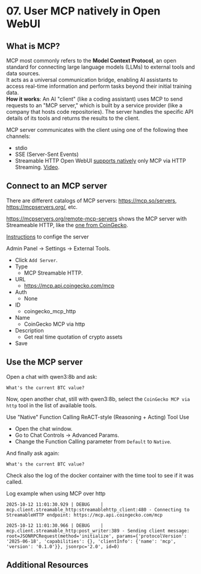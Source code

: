 # 07. User MCP natively in Open WebUI

## What is MCP?
MCP most commonly refers to the **Model Context Protocol**, an open standard for connecting large language models (LLMs) to external tools and data sources.   
It acts as a universal communication bridge, enabling AI assistants to access real-time information and perform tasks beyond their initial training data.  
**How it works**: An AI "client" (like a coding assistant) uses MCP to send requests to an "MCP server," which is built by a service provider (like a company that hosts code repositories). The server handles the specific API details of its tools and returns the results to the client. 

MCP server communicates with the client using one of the following thee channels:
- stdio
- SSE (Server-Sent Events)
- Streamable HTTP
Open WebUI [supports natively](https://docs.openwebui.com/features/mcp) only MCP via HTTP Streaming. [Video](https://www.reddit.com/r/LocalLLaMA/comments/1ns7f86/native_mcp_now_in_open_webui/).




## Connect to an MCP server

There are different catalogs of MCP servers: https://mcp.so/servers, https://mcpservers.org/, etc.

https://mcpservers.org/remote-mcp-servers shows the MCP server with Streameable HTTP, like the [one from CoinGecko](https://mcp.api.coingecko.com/).


[Instructions](https://docs.openwebui.com/features/mcp) to confige the server 

Admin Panel -> Settings -> External Tools.
- Click `Add Server`.
- Type
  - MCP Streamable HTTP.
- URL
  - https://mcp.api.coingecko.com/mcp
- Auth
  - None
- ID
  - coingecko_mcp_http
- Name
  - CoinGecko MCP via http
- Description
  - Get real time quotation of crypto assets
- Save




## Use the MCP server

Open a chat with qwen3:8b and ask:
```
What's the current BTC value?
```

Now, open another chat, still with qwen3:8b, select the `CoinGecko MCP via http` tool in the list of available tools.

Use "Native" Function Calling ReACT-style (Reasoning + Acting) Tool Use
- Open the chat window.
- Go to Chat Controls -> Advanced Params.
- Change the Function Calling parameter from `Default` to `Native`.

And finally ask again:
```
What's the current BTC value?
```
Check also the log of the docker container with the time tool to see if it was called.

Log example when using MCP over http
``` 
2025-10-12 11:01:30.929 | DEBUG    | mcp.client.streamable_http:streamablehttp_client:480 - Connecting to StreamableHTTP endpoint: https://mcp.api.coingecko.com/mcp

2025-10-12 11:01:30.966 | DEBUG    | mcp.client.streamable_http:post_writer:389 - Sending client message: root=JSONRPCRequest(method='initialize', params={'protocolVersion': '2025-06-18', 'capabilities': {}, 'clientInfo': {'name': 'mcp', 'version': '0.1.0'}}, jsonrpc='2.0', id=0)
```




## Additional Resources




